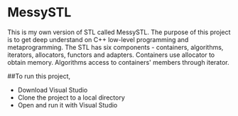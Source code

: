 # MessySTL

This is my own version of STL called MessySTL. The purpose of this project is to get deep understand on C++ low-level programming and metaprogramming.
The STL has six components - containers, algorithms, iterators, allocators, functors and adapters.
Containers use allocator to obtain memory. Algorithms access to containers' members through iterator. 

##To run this project,
* Download Visual Studio
* Clone the project to a local directory
* Open and run it with Visual Studio
